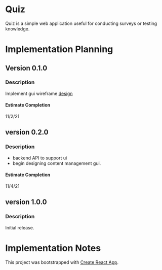 # Quiz

Quiz is a simple web application useful for conducting surveys or testing knowledge.

# Implementation Planning

## Version 0.1.0
### Description
Implement gui wireframe [design](https://xd.adobe.com/view/7e920d04-a055-4c1e-8dcc-bfc7eb5d69b3-2bc1/)
#### Estimate Completion 
11/2/21

## version 0.2.0
### Description
- backend API to support ui
- begin designing content management gui.
#### Estimate Completion 
11/4/21


## version 1.0.0
### Description
Initial release.

# Implementation Notes

This project was bootstrapped with [Create React App](https://github.com/facebook/create-react-app).
